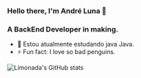 ### Hello there, I'm André Luna 👋
### A BackEnd Developer in making.

- 🌱 Estou atualmente estudando java Java.
- ⚡ Fun fact: I love so bad penguins.

![Limonada's GitHub stats](https://github-readme-stats.vercel.app/api?username=iLimonada&show_icons=true&theme=radical)
